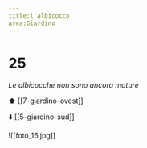 ```yaml
---
title:l'albicocco
area:Giardino
---
```

# 25
_Le albicocche non sono ancora mature_

⬆️ [[7-giardino-ovest]]

⬇️ [[5-giardino-sud]]

![[foto_16.jpg]]
